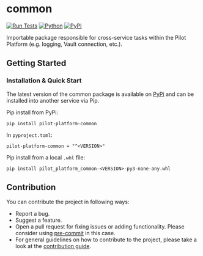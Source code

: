 # common

[![Run Tests](https://github.com/PilotDataPlatform/common/actions/workflows/run-tests.yml/badge.svg?branch=develop)](https://github.com/PilotDataPlatform/common/actions/workflows/run-tests.yml)
[![Python](https://img.shields.io/badge/python-3.12-brightgreen.svg)](https://www.python.org/)
[![PyPI](https://img.shields.io/pypi/v/pilot-platform-common.svg)](https://pypi.org/project/pilot-platform-common/)

Importable package responsible for cross-service tasks within the Pilot Platform (e.g. logging, Vault connection, etc.).


## Getting Started

### Installation & Quick Start
The latest version of the common package is available on [PyPi](https://pypi.org/project/pilot-platform-common/) and can be installed into another service via Pip.

Pip install from PyPi:
```
pip install pilot-platform-common
```

In `pyproject.toml`:
```
pilot-platform-common = "^<VERSION>"
```

Pip install from a local `.whl` file:
```
pip install pilot_platform_common-<VERSION>-py3-none-any.whl
```

## Contribution

You can contribute the project in following ways:

* Report a bug.
* Suggest a feature.
* Open a pull request for fixing issues or adding functionality. Please consider using [pre-commit](https://pre-commit.com) in this case.
* For general guidelines on how to contribute to the project, please take a look at the [contribution guide](CONTRIBUTING.md).
